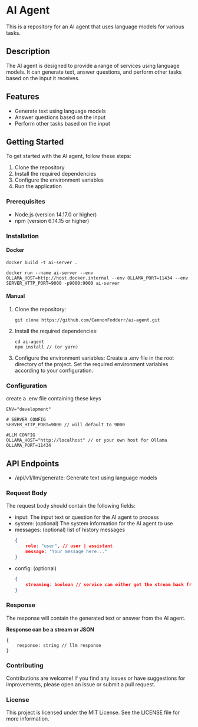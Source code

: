 # AI Agent

This is a repository for an AI agent that uses language models for various tasks.

## Description

The AI agent is designed to provide a range of services using language models. It can generate text, answer questions, and perform other tasks based on the input it receives.

## Features

- Generate text using language models
- Answer questions based on the input
- Perform other tasks based on the input

## Getting Started

To get started with the AI agent, follow these steps:

1. Clone the repository
2. Install the required dependencies
3. Configure the environment variables
4. Run the application

### Prerequisites

- Node.js (version 14.17.0 or higher)
- npm (version 6.14.15 or higher)

### Installation
#### Docker
```
docker build -t ai-server .
```
```
docker run --name ai-server --env OLLAMA_HOST=http://host.docker.internal --env OLLAMA_PORT=11434 --env SERVER_HTTP_PORT=9000 -p9000:9000 ai-server
```
#### Manual
1. Clone the repository:

   ```shell
   git clone https://github.com/CannonFodderr/ai-agent.git
2. Install the required dependencies:
    ```shell
    cd ai-agent
    npm install // (or yarn)
3. Configure the environment variables:
    Create a .env file in the root directory of the project.
    Set the required environment variables according to your configuration.

### Configuration
create a .env file containing these keys

    ENV="development"

    # SERVER CONFIG
    SERVER_HTTP_PORT=9000 // will default to 9000

    #LLM CONFIG
    OLLAMA_HOST="http://localhost" // or your own host for Ollama
    OLLAMA_PORT=11434 

## API Endpoints

* /api/v1/llm/generate: Generate text using language models

### Request Body

The request body should contain the following fields:

* input: The input text or question for the AI agent to process
* system: (optional) The system information for the AI agent to use
* messages: (optional) list of history messages
    ```json
    {
        role: "user", // user | assistant
        message: "Your message here..."
    }
* config: (optional)
    ```json
    {
        streaming: boolean // service can either get the stream back from LLM or parse into JSON format
    }
### Response
The response will contain the generated text or answer from the AI agent.

**Response can be a stream or JSON**

    {
        response: string // llm response
    }


### Contributing
Contributions are welcome! If you find any issues or have suggestions for improvements, please open an issue or submit a pull request.

### License
This project is licensed under the MIT License. See the LICENSE file for more information.